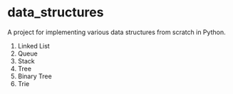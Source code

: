 # data_structures
A project for implementing various data structures from scratch in Python.

1. Linked List
2. Queue
3. Stack
4. Tree
5. Binary Tree
6. Trie
